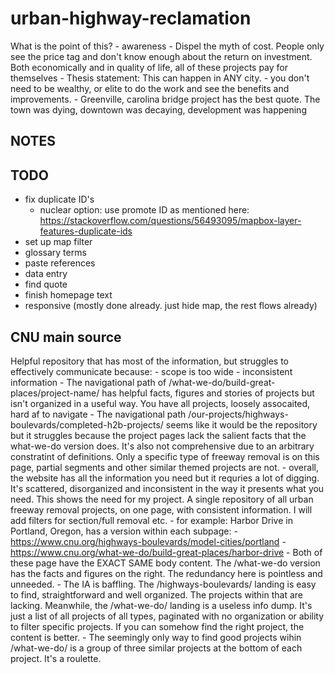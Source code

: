 # urban-highway-reclamation
What is the point of this?
    - awareness
    - Dispel the myth of cost. People only see the price tag and don't know enough about the return on investment. Both economically and in
    quality of life, all of these projects pay for themselves
    - Thesis statement: This can happen in ANY city.
        - you don't need to be wealthy, or elite to do the work and see the benefits and improvements.
        - Greenville, carolina bridge project has the best quote. The town was dying, downtown was decaying, development was happening 

## NOTES

## TODO
- fix duplicate ID's
    - nuclear option: use promote ID as mentioned here: https://stackoverflow.com/questions/56493095/mapbox-layer-features-duplicate-ids
- set up map filter
- glossary terms
- paste references
- data entry
- find quote
- finish homepage text
- responsive (mostly done already. just hide map, the rest flows already)

## CNU main source
Helpful repository that has most of the information, but struggles to effectively communicate because:
    - scope is too wide
    - inconsistent information
        - The navigational path of /what-we-do/build-great-places/project-name/ has helpful facts, figures and stories of projects
        but isn't organized in a useful way. You have all projects, loosely assocaited, hard af to navigate
        - The navigational path /our-projects/highways-boulevards/completed-h2b-projects/ seems like it would be the repository but 
        it struggles because the project pages lack the salient facts that the what-we-do version does. It's also not comprehensive due
        to an arbitrary constratint of definitions. Only a specific type of freeway removal is on this page, partial segments and other
        similar themed projects are not. 
    - overall, the website has all the information you need but it requries a lot of digging. It's scattered, disorganized and inconsistent
    in the way it presents what you need. This shows the need for my project. A single repository of all urban freeway removal projects, on
    one page, with consistent information. I will add filters for section/full removal etc.
    - for example: Harbor Drive in Portland, Oregon, has a version within each subpage:
        - https://www.cnu.org/highways-boulevards/model-cities/portland
        - https://www.cnu.org/what-we-do/build-great-places/harbor-drive
        - Both of these page have the EXACT SAME body content. The /what-we-do version has the facts and figures on the right. The redundancy
        here is pointless and unneeded. 
        - The IA is baffling. The /highways-boulevards/ landing is easy to find, straightforward and well organized. The projects within that
        are lacking. Meanwhile, the /what-we-do/ landing is a useless info dump. It's just a list of all projects of all types, paginated with
        no organization or ability to filter specific projects. If you can somehow find the right project, the content is better.
            - The seemingly only way to find good projects wihin /what-we-do/ is a group of three similar projects at the bottom of each project.
            It's a roulette. 